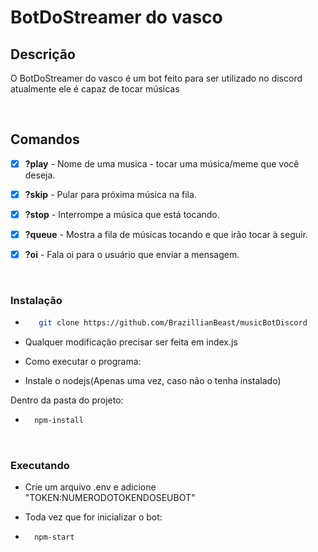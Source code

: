 # BotDoStreamer do vasco

## Descrição

O BotDoStreamer do vasco é um bot feito
para ser utilizado no discord atualmente
ele é capaz de tocar músicas

<br/>

<!-- Comandos -->
## Comandos

- [x] **?play** - Nome de uma musica - tocar uma música/meme que você deseja.

- [x] **?skip** - Pular para próxima música na fila.

- [x] **?stop** - Interrompe a música que está tocando.

- [x] **?queue** - Mostra a fila de músicas tocando e que irão tocar à seguir.

- [x] **?oi** - Fala oi para o usuário que enviar a mensagem.




<br/>

### Instalação

* ```sh
     git clone https://github.com/BrazillianBeast/musicBotDiscord
    ```


* Qualquer modificação precisar ser feita em index.js

* Como executar o programa:
* Instale o nodejs(Apenas uma vez, caso não o tenha instalado)

Dentro da pasta do projeto:
* ```sh
    npm-install
    ```

<br/>

### Executando


* Crie um arquivo .env e adicione "TOKEN:NUMERODOTOKENDOSEUBOT"

* Toda vez que for inicializar o bot:
* ```sh
    npm-start
  ```

